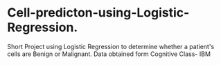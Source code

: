 # Cell-predicton-using-Logistic-Regression.

Short Project using Logistic Regression to determine whether a patient's cells are Benign or Malignant.
Data obtained form Cognitive Class- IBM

